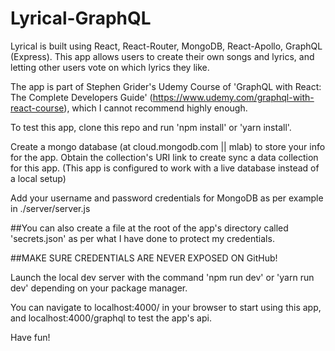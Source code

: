 # Lyrical-GraphQL

Lyrical is built using React, React-Router, MongoDB, React-Apollo, GraphQL (Express). This app allows users to create their own songs and lyrics, and letting other users vote on which lyrics they like.

The app is part of Stephen Grider's Udemy Course of 'GraphQL with React: The Complete Developers Guide' (https://www.udemy.com/graphql-with-react-course), which I cannot recommend highly enough.

To test this app, clone this repo and run 'npm install' or 'yarn install'.

Create a mongo database (at cloud.mongodb.com || mlab) to store your info for the app. Obtain the collection's URI link to create sync a data collection for this app. (This app is configured to work with a live database instead of a local setup)

Add your username and password credentials for MongoDB as per example in ./server/server.js

##You can also create a file at the root of the app's directory called 'secrets.json' as per what I have done to protect my credentials.

##MAKE SURE CREDENTIALS ARE NEVER EXPOSED ON GitHub!

Launch the local dev server with the command 'npm run dev' or 'yarn run dev' depending on your package manager.

You can navigate to localhost:4000/ in your browser to start using this app, and localhost:4000/graphql to test the app's api.

Have fun!
